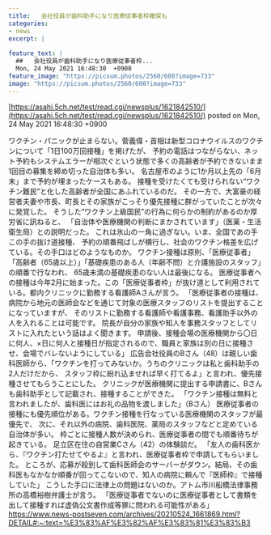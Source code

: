 ```yaml
---
title:   会社役員が歯科助手になり医療従事者枠確保も  
categories:
- news
excerpt: |
  
feature_text: |
  ##   会社役員が歯科助手になり医療従事者枠...
  Mon, 24 May 2021 16:48:30  +0900
feature_image: "https://picsum.photos/2560/600?image=733"
image: "https://picsum.photos/2560/600?image=733"
---
```


[https://asahi.5ch.net/test/read.cgi/newsplus/1621842510/](https://asahi.5ch.net/test/read.cgi/newsplus/1621842510/)
posted on Mon, 24 May 2021 16:48:30  +0900

<!--more-->

ワクチン・パニックが止まらない。菅義偉・首相は新型コロナウイルスのワクチンについて「1日100万回接種」を掲げたが、 予約の電話はつながらない、ネット予約もシステムエラーが相次ぐという状態で多くの高齢者が予約できないまま1回目の募集を締め切った自治体も多い。 名古屋市のように1か月以上先の「6月末」まで予約が埋まったケースもある。 接種を受けたくても受けられない“ワクチン難民”と化した高齢者が全国にあふれているのだ。 その一方で、大富豪の経営者夫妻や市長、町長とその家族がこっそり優先接種に群がっていたことが次々に発覚した。 そうした“ワクチン上級国民”の行為に何らかの制約があるのか厚労省に訊ねると、 「自治体や医療機関の判断にまかされています」（医薬・生活衛生局）との説明だった。 これは氷山の一角に過ぎない。いま、全国であの手この手の抜け道接種、 予約の順番飛ばしが横行し、社会のワクチン格差を広げている。その手口はどのようなものか。 ワクチン接種は原則、「医療従事者」「高齢者（65歳以上）」「基礎疾患のある人（年齢不問）と介護施設のスタッフ」の順番で行なわれ、 65歳未満の基礎疾患のない人は最後になる。 医療従事者への接種は今年2月に始まった。この「医療従事者枠」が抜け道として利用されている。都内クリニックに勤務する看護師Aさんが言う。 「医療従事者の接種は、病院から地元の医師会などを通じて対象の医療スタッフのリストを提出することになっていますが、 そのリストに勤務する看護師や看護事務、看護助手以外の人を入れることは可能です。 院長が自分の家族や知人を事務スタッフとしてリストに入れたという話はよく聞きます。 申請後、接種会場の医療機関から〇日に何人、×日に何人と接種日が指定されるので、職員と家族は別の日に接種させ、会場でバレないようにしている」 広告会社役員のBさん（48）は親しい歯科医師から、「ワクチンを打ってみないか。うちのクリニックは私と歯科助手の2人だけだから、 スタッフ枠に紛れ込ませれば早く打てるよ」と言われ、優先接種させてもらうことにした。 クリニックが医療機関に提出する申請書に、Bさんも歯科助手として記載され、接種することができた。 「ワクチン接種は無料と言われましたが、歯科医にはお礼の品物を渡しました」（Bさん） 医療従事者の接種にも優先順位がある。ワクチン接種を行なっている医療機関のスタッフが最優先で、 次に、それ以外の病院、歯科医院、薬局のスタッフなどと定めている自治体が多い。 枠ごとに接種人数が決められ、医療従事者の間でも順番待ちが起きている。 足立区在住の自営業Cさん（42）の体験談だ。 「友人の歯科医から、『ワクチン打たせてやるよ』と言われ、医療従事者枠で申請してもらいました。 ところが、応募が殺到して歯科医師会のサーバーがダウン。結局、その歯科医もなかなか順番が回ってこないので、知人の病院に頼んで『医師枠』で接種していた」 こうした手口に法律上の問題はないのか。アトム市川船橋法律事務所の高橋裕樹弁護士が言う。 「医療従事者でないのに医療従事者として書類を出して接種すれば虚偽公文書作成等罪に問われる可能性がある」 https://www.news-postseven.com/archives/20210524_1661869.html?DETAIL#:~:text=%E3%83%AF%E3%82%AF%E3%83%81%E3%83%B3
